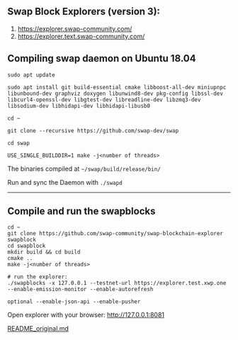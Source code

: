 ## Swap Block Explorers (version 3):
1. https://explorer.swap-community.com/
2. https://explorer.text.swap-community.com/

## **Compiling swap daemon on Ubuntu 18.04**

``sudo apt update``

``sudo apt install git build-essential cmake libboost-all-dev miniupnpc libunbound-dev graphviz doxygen libunwind8-dev pkg-config libssl-dev libcurl4-openssl-dev libgtest-dev libreadline-dev libzmq3-dev libsodium-dev libhidapi-dev libhidapi-libusb0``

``cd ~``

``git clone --recursive https://github.com/swap-dev/swap``

``cd swap``

``USE_SINGLE_BUILDDIR=1 make -j<number of threads>``

The binaries compiled at ``~/swap/build/release/bin/``

Run and sync the Daemon with ``./swapd``

***

## Compile and run the swapblocks

    cd ~
    git clone https://github.com/swap-community/swap-blockchain-explorer swapblock
    cd swapblock
    mkdir build && cd build
    cmake ..
    make -j<number of threads>
    
    # run the explorer:
    ./swapblocks -x 127.0.0.1 --testnet-url https://explorer.test.xwp.one --enable-emission-monitor --enable-autorefresh 
    
    optional --enable-json-api --enable-pusher
    

Open explorer with your browser:
http://127.0.0.1:8081


[README_original.md](README_original.md)
